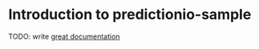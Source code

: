 # Introduction to predictionio-sample

TODO: write [great documentation](http://jacobian.org/writing/great-documentation/what-to-write/)
